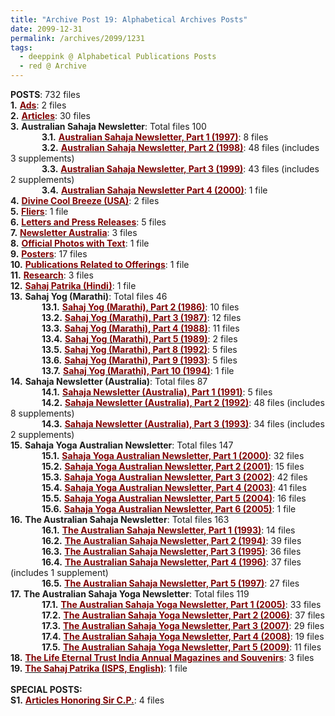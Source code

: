 ```yaml
---
title: "Archive Post 19: Alphabetical Archives Posts"
date: 2099-12-31
permalink: /archives/2099/1231
tags:
  - deeppink @ Alphabetical Publications Posts
  - red @ Archive
---
```


<b>POSTS</b>: 732 files<br>
<b>1.</b> <a href="https://seven-teams.github.io/archives/2024/0121"><font color="maroon"><b>Ads</b></font></a>: 2 files<br>
<b>2.</b> <a href="https://seven-teams.github.io/archives/2023/0508"><font color="maroon"><b>Articles</b></font></a>: 30 files<br>
<b>3.</b> <b>Australian Sahaja Newsletter</b>: Total files 100<br>
 &emsp; &emsp; &emsp;<b>3.1.</b> <a href="https://seven-teams.github.io/archives/2023/1214"><font color="maroon"><b>Australian Sahaja Newsletter, Part 1 (1997)</b></font></a>: 8 files<br>
 &emsp; &emsp; &emsp;<b>3.2.</b> <a href="https://seven-teams.github.io/archives/2023/1215"><font color="maroon"><b>Australian Sahaja Newsletter, Part 2 (1998)</b></font></a>: 48 files (includes 3 supplements)<br>
 &emsp; &emsp; &emsp;<b>3.3.</b> <a href="https://seven-teams.github.io/archives/2023/1216"><font color="maroon"><b>Australian Sahaja Newsletter, Part 3 (1999)</b></font></a>: 43 files (includes 2 supplements)<br>
 &emsp; &emsp; &emsp;<b>3.4.</b> <a href="https://seven-teams.github.io/archives/2023/1217"><font color="maroon"><b>Australian Sahaja Newsletter Part 4 (2000)</b></font></a>: 1 file<br>
<b>4.</b> <a href="https://seven-teams.github.io/archives/2022/0818"><font color="maroon"><b>Divine Cool Breeze (USA)</b></font></a>: 2 files<br>
<b>5.</b> <a href="https://seven-teams.github.io/archives/2022/0818"><font color="maroon"><b>Fliers</b></font></a>: 1 file<br>
<b>6.</b> <a href="https://seven-teams.github.io/archives/2023/0119"><font color="maroon"><b>Letters and Press Releases</b></font></a>: 5 files<br>
<b>7.</b> <a href="https://seven-teams.github.io/archives/2023/0824-a"><font color="maroon"><b>Newsletter Australia</b></font></a>: 3 files<br>
<b>8.</b> <a href="https://seven-teams.github.io/archives/2023/0829"><font color="maroon"><b>Official Photos with Text</b></font></a>: 1 file<br>
<b>9.</b> <a href="https://seven-teams.github.io/archives/2023/0502"><font color="maroon"><b>Posters</b></font></a>: 17 files<br>
<b>10.</b> <a href="https://seven-teams.github.io/archives/2023/0519"><font color="maroon"><b>Publications Related to Offerings</b></font></a>: 1 file<br>
<b>11.</b> <a href="https://seven-teams.github.io/archives/2023/0629"><font color="maroon"><b>Research</b></font></a>: 3 files<br>
<b>12.</b> <a href="https://seven-teams.github.io/archives/2023/0629"><font color="maroon"><b>Sahaj Patrika (Hindi)</b></font></a>: 1 file<br>
<b>13.</b> <b>Sahaj Yog (Marathi)</b>: Total files 46<br>
 &emsp; &emsp; &emsp;<b>13.1.</b> <a href="https://seven-teams.github.io/archives/2024/1229"><font color="maroon"><b>Sahaj Yog (Marathi), Part 2 (1986)</b></font></a>: 10 files<br>
 &emsp; &emsp; &emsp;<b>13.2.</b> <a href="https://seven-teams.github.io/archives/2025/0720"><font color="maroon"><b>Sahaj Yog (Marathi), Part 3 (1987)</b></font></a>: 12 files<br>
 &emsp; &emsp; &emsp;<b>13.3.</b> <a href="https://seven-teams.github.io/archives/2025/0719"><font color="maroon"><b>Sahaj Yog (Marathi), Part 4 (1988)</b></font></a>: 11 files<br>
 &emsp; &emsp; &emsp;<b>13.4.</b> <a href="https://seven-teams.github.io/archives/2025/0716"><font color="maroon"><b>Sahaj Yog (Marathi), Part 5 (1989)</b></font></a>: 2 files<br>
 &emsp; &emsp; &emsp;<b>13.5.</b> <a href="https://seven-teams.github.io/archives/2025/0718"><font color="maroon"><b>Sahaj Yog (Marathi), Part 8 (1992)</b></font></a>: 5 files<br>
 &emsp; &emsp; &emsp;<b>13.6.</b> <a href="https://seven-teams.github.io/archives/2025/0717"><font color="maroon"><b>Sahaj Yog (Marathi), Part 9 (1993)</b></font></a>: 5 files<br>
 &emsp; &emsp; &emsp;<b>13.7.</b> <a href="https://seven-teams.github.io/archives/2025/0715"><font color="maroon"><b>Sahaj Yog (Marathi), Part 10 (1994)</b></font></a>: 1 file<br>
<b>14.</b> <b>Sahaja Newsletter (Australia)</b>: Total files 87<br>
 &emsp; &emsp; &emsp;<b>14.1.</b> <a href="https://seven-teams.github.io/archives/2023/0824-b"><font color="maroon"><b>Sahaja Newsletter (Australia), Part 1 (1991)</b></font></a>: 5 files<br>
 &emsp; &emsp; &emsp;<b>14.2.</b> <a href="https://seven-teams.github.io/archives/2023/0831"><font color="maroon"><b>Sahaja Newsletter (Australia), Part 2 (1992)</b></font></a>: 48 files (includes 8 supplements)<br>
 &emsp; &emsp; &emsp;<b>14.3.</b> <a href="https://seven-teams.github.io/archives/2023/0907"><font color="maroon"><b>Sahaja Newsletter (Australia), Part 3 (1993)</b></font></a>: 34 files (includes 2 supplements)<br>
<b>15.</b> <b>Sahaja Yoga Australian Newsletter</b>: Total files 147<br>
 &emsp; &emsp; &emsp;<b>15.1.</b> <a href="https://seven-teams.github.io/archives/2023/0821"><font color="maroon"><b>Sahaja Yoga Australian Newsletter, Part 1 (2000)</b></font></a>: 32 files<br>
 &emsp; &emsp; &emsp;<b>15.2.</b> <a href="https://seven-teams.github.io/archives/2023/0820"><font color="maroon"><b>Sahaja Yoga Australian Newsletter, Part 2 (2001)</b></font></a>: 15 files<br>
 &emsp; &emsp; &emsp;<b>15.3.</b> <a href="https://seven-teams.github.io/archives/2023/0817"><font color="maroon"><b>Sahaja Yoga Australian Newsletter, Part 3 (2002)</b></font></a>: 42 files<br>
 &emsp; &emsp; &emsp;<b>15.4.</b> <a href="https://seven-teams.github.io/archives/2023/0727"><font color="maroon"><b>Sahaja Yoga Australian Newsletter, Part 4 (2003)</b></font></a>: 41 files<br>
 &emsp; &emsp; &emsp;<b>15.5.</b> <a href="https://seven-teams.github.io/archives/2023/0706-a"><font color="maroon"><b>Sahaja Yoga Australian Newsletter, Part 5 (2004)</b></font></a>: 16 files<br>
  &emsp; &emsp; &emsp;<b>15.6.</b> <a href="https://seven-teams.github.io/archives/2024/0628"><font color="maroon"><b>Sahaja Yoga Australian Newsletter, Part 6 (2005)</b></font></a>: 1 file<br>
<b>16.</b> <b>The Australian Sahaja Newsletter</b>: Total files 163<br>
 &emsp; &emsp; &emsp;<b>16.1.</b> <a href="https://seven-teams.github.io/archives/2023/0914"><font color="maroon"><b>The Australian Sahaja Newsletter, Part 1 (1993)</b></font></a>: 14 files<br>
 &emsp; &emsp; &emsp;<b>16.2.</b> <a href="https://seven-teams.github.io/archives/2023/1007"><font color="maroon"><b>The Australian Sahaja Newsletter, Part 2 (1994)</b></font></a>: 39 files<br>
 &emsp; &emsp; &emsp;<b>16.3.</b> <a href="https://seven-teams.github.io/archives/2023/1209"><font color="maroon"><b>The Australian Sahaja Newsletter, Part 3 (1995)</b></font></a>: 36 files<br>
 &emsp; &emsp; &emsp;<b>16.4.</b> <a href="https://seven-teams.github.io/archives/2023/1210"><font color="maroon"><b>The Australian Sahaja Newsletter, Part 4 (1996)</b></font></a>: 37 files (includes 1 supplement)<br>
 &emsp; &emsp; &emsp;<b>16.5.</b> <a href="https://seven-teams.github.io/archives/2023/1213"><font color="maroon"><b>The Australian Sahaja Newsletter, Part 5 (1997)</b></font></a>: 27 files<br>
 <b>17.</b> <b>The Australian Sahaja Yoga Newsletter</b>: Total files 119<br>
 &emsp; &emsp; &emsp;<b>17.1.</b> <a href="https://seven-teams.github.io/archives/2024/0703"><font color="maroon"><b>The Australian Sahaja Yoga Newsletter, Part 1 (2005)</b></font></a>: 33 files<br>
 &emsp; &emsp; &emsp;<b>17.2.</b> <a href="https://seven-teams.github.io/archives/2024/0705"><font color="maroon"><b>The Australian Sahaja Yoga Newsletter, Part 2 (2006)</b></font></a>: 37 files<br>
 &emsp; &emsp; &emsp;<b>17.3.</b> <a href="https://seven-teams.github.io/archives/2024/0706"><font color="maroon"><b>The Australian Sahaja Yoga Newsletter, Part 3 (2007)</b></font></a>: 29 files<br>
 &emsp; &emsp; &emsp;<b>17.4.</b> <a href="https://seven-teams.github.io/archives/2024/0719-a"><font color="maroon"><b>The Australian Sahaja Yoga Newsletter, Part 4 (2008)</b></font></a>: 19 files<br>
 &emsp; &emsp; &emsp;<b>17.5.</b> <a href="https://seven-teams.github.io/archives/2024/0719-b"><font color="maroon"><b>The Australian Sahaja Yoga Newsletter, Part 5 (2009)</b></font></a>: 11 files<br> 
<b>18.</b> <a href="https://seven-teams.github.io/archives/2023/0713"><font color="maroon"><b>The Life Eternal Trust India Annual Magazines and Souvenirs</b></font></a>: 3 files<br>
<b>19.</b> <a href="https://seven-teams.github.io/archives/2023/0706-b"><font color="maroon"><b>The Sahaj Patrika (ISPS, English)</b></font></a>: 1 file<br>
<br>
<b>SPECIAL POSTS:</b><br>
<b>S1.</b> <a href="https://seven-teams.github.io/archives/2023/0826"><font color="maroon"><b>Articles Honoring Sir C.P.</b></font></a>: 4 files<br>
